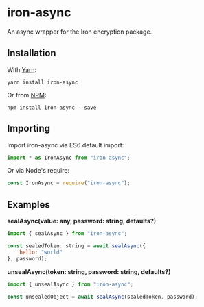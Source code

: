 # iron-async
An async wrapper for the Iron encryption package.

## Installation

With [Yarn](https://github.com/yarnpkg/yarn):

```shell
yarn install iron-async
```

Or from [NPM](https://npmjs.com/package/iron-async):

```shell
npm install iron-async --save
```

## Importing

Import iron-async via ES6 default import:

```js
import * as IronAsync from "iron-async";
```

Or via Node's require:

```js
const IronAsync = require("iron-async");
```

## Examples

**sealAsync(value: any, password: string, defaults?)**

```js
import { sealAsync } from "iron-async";

const sealedToken: string = await sealAsync({
    hello: "world"
}, password);
```

**unsealAsync(token: string, password: string, defaults?)**

```js
import { unsealAsync } from "iron-async";

const unsealedObject = await sealAsync(sealedToken, password);
```